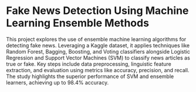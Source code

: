 # Fake News Detection Using Machine Learning Ensemble Methods


This project explores the use of ensemble machine learning algorithms for detecting fake news. Leveraging a Kaggle dataset, it applies techniques like Random Forest, Bagging, Boosting, and Voting classifiers alongside Logistic Regression and Support Vector Machines (SVM) to classify news articles as true or fake. Key steps include data preprocessing, linguistic feature extraction, and evaluation using metrics like accuracy, precision, and recall. The study highlights the superior performance of SVM and ensemble learners, achieving up to 98.4% accuracy.
